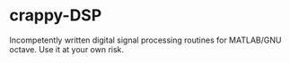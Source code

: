 # crappy-DSP
Incompetently written digital signal processing routines for MATLAB/GNU octave. Use it at your own risk.

